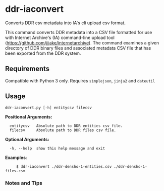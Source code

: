 # ddr-iaconvert
Converts DDR csv metadata into IA's cli upload csv format.

This command converts DDR metadata into a CSV file formatted for use with Internet 
Archive's (IA) command-line upload tool (https://github.com/jjjake/internetarchive). 
The command examines a given directory of DDR binary files and associated metadata 
CSV file that has been exported from the DDR system.

## Requirements

Compatible with Python 3 only. Requires `simplejson`, `jinja2` and `dateutil`

## Usage

`ddr-iaconvert.py [-h] entitycsv filecsv`

**Positional Arguments:**
```
  entitycsv   Absolute path to DDR entities csv file.
  filecsv     Absolute path to DDR files csv file.
```

**Optional Arguments:**
```
  -h, --help  show this help message and exit
```

**Examples**:
```
     $ ddr-iaconvert ./ddr-densho-1-entities.csv ./ddr-densho-1-files.csv
```

### Notes and Tips

